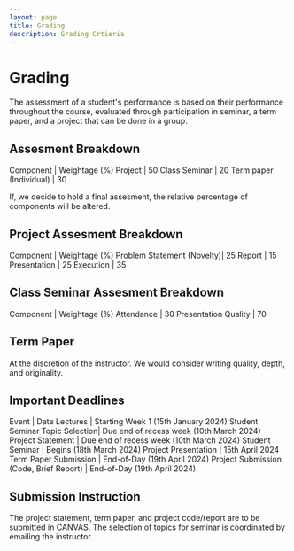 ```yaml
---
layout: page
title: Grading
description: Grading Crtieria
---
```


# Grading

The assessment of a student's performance  is based on their performance throughout the course, evaluated through participation in seminar, a term paper, and a project that can be done in a group.

## Assesment Breakdown

Component |  Weightage (%) 
Project |  50
Class Seminar |  20
Term paper (Individual) | 30

If, we decide to hold a final assesment, the relative percentage of components will be altered.

## Project Assesment Breakdown

Component |  Weightage (%) 
Problem Statement (Novelty)|  25
Report |  15
Presentation | 25
Execution | 35

## Class Seminar Assesment Breakdown

Component |  Weightage (%) 
Attendance |  30
Presentation Quality |  70

## Term Paper

At the discretion of the instructor. We would consider writing quality, depth, and originality.

## Important Deadlines

Event |  Date
Lectures | Starting Week 1 (15th January 2024)
Student Seminar Topic Selection| Due end of recess week (10th March 2024)
Project  Statement | Due end of recess week (10th March 2024)
Student Seminar | Begins (18th March 2024)
Project Presentation  | 15th April 2024
Term Paper Submission  | End-of-Day (19th April 2024)
Project Submission (Code, Brief Report) | End-of-Day (19th April 2024)


## Submission Instruction

The project statement,  term paper, and project code/report are to be submitted in CANVAS. The selection of topics for seminar is coordinated by emailing the instructor.






